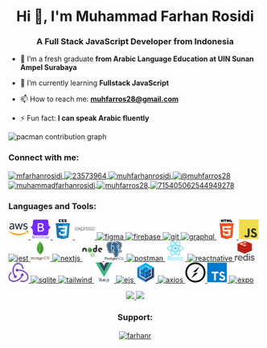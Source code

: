 <h1 align="center">Hi 👋, I'm Muhammad Farhan Rosidi</h1>
<h3 align="center">A Full Stack JavaScript Developer from Indonesia</h3>

- 🔭 I’m a fresh graduate **from Arabic Language Education at UIN Sunan Ampel Surabaya**

- 🌱 I’m currently learning **Fullstack JavaScript**

- 📫 How to reach me: **muhfarros28@gmail.com**

- ⚡ Fun fact: **I can speak Arabic fluently**

<picture>
    <source media="(prefers-color-scheme: dark)" srcset="https://raw.githubusercontent.com/MuhammadFarhanRosidi/MuhammadFarhanRosidi/output/pacman-contribution-graph-dark.svg">
    <source media="(prefers-color-scheme: light)" srcset="https://raw.githubusercontent.com/MuhammadFarhanRosidi/MuhammadFarhanRosidi/output/pacman-contribution-graph.svg">
    <img alt="pacman contribution graph" src="https://raw.githubusercontent.com/MuhammadFarhanRosidi/MuhammadFarhanRosidi/output/pacman-contribution-graph.svg">
</picture>

<h3 align="left">Connect with me:</h3>
<p align="left">
  <a href="https://linkedin.com/in/mfarhanrosidi" target="blank">
    <img align="center" src="https://raw.githubusercontent.com/rahuldkjain/github-profile-readme-generator/master/src/images/icons/Social/linked-in-alt.svg" alt="mfarhanrosidi" height="30" width="40" />
  </a>
  <a href="https://stackoverflow.com/users/23573964" target="blank">
    <img align="center" src="https://raw.githubusercontent.com/rahuldkjain/github-profile-readme-generator/master/src/images/icons/Social/stack-overflow.svg" alt="23573964" height="30" width="40" />
  </a>
  <a href="https://instagram.com/muhfarhanrosidi" target="blank">
    <img align="center" src="https://raw.githubusercontent.com/rahuldkjain/github-profile-readme-generator/master/src/images/icons/Social/instagram.svg" alt="muhfarhanrosidi" height="30" width="40" />
  </a>
  <a href="https://medium.com/@muhfarros28" target="blank">
    <img align="center" src="https://raw.githubusercontent.com/rahuldkjain/github-profile-readme-generator/master/src/images/icons/Social/medium.svg" alt="@muhfarros28" height="30" width="40" />
  </a>
  <a href="https://www.youtube.com/c/muhammadfarhanrosidi" target="blank">
    <img align="center" src="https://raw.githubusercontent.com/rahuldkjain/github-profile-readme-generator/master/src/images/icons/Social/youtube.svg" alt="muhammadfarhanrosidi" height="30" width="40" />
  </a>
  <a href="https://www.hackerrank.com/muhfarros28" target="blank">
    <img align="center" src="https://raw.githubusercontent.com/rahuldkjain/github-profile-readme-generator/master/src/images/icons/Social/hackerrank.svg" alt="muhfarros28" height="30" width="40" />
  </a>
  <a href="https://discord.gg/715405062544949278" target="blank">
    <img align="center" src="https://raw.githubusercontent.com/rahuldkjain/github-profile-readme-generator/master/src/images/icons/Social/discord.svg" alt="715405062544949278" height="30" width="40" />
  </a>
</p>

<h3 align="left">Languages and Tools:</h3>
<p align="left">
  <a href="https://aws.amazon.com" target="_blank">
    <img src="https://raw.githubusercontent.com/devicons/devicon/master/icons/amazonwebservices/amazonwebservices-original-wordmark.svg" alt="aws" width="40" height="40" />
  </a>
  <a href="https://getbootstrap.com" target="_blank" rel="noreferrer">
    <img src="https://raw.githubusercontent.com/devicons/devicon/master/icons/bootstrap/bootstrap-plain-wordmark.svg" alt="bootstrap" width="40" height="40" />
  </a>
  <a href="https://www.w3schools.com/css/" target="_blank" rel="noreferrer">
    <img src="https://raw.githubusercontent.com/devicons/devicon/master/icons/css3/css3-original-wordmark.svg" alt="css3" width="40" height="40" />
  </a>
  <a href="https://expressjs.com" target="_blank" rel="noreferrer">
    <img src="https://raw.githubusercontent.com/devicons/devicon/master/icons/express/express-original-wordmark.svg" alt="express" width="40" height="40" />
  </a>
  <a href="https://www.figma.com/" target="_blank" rel="noreferrer">
    <img src="https://www.vectorlogo.zone/logos/figma/figma-icon.svg" alt="figma" width="40" height="40" />
  </a>
  <a href="https://firebase.google.com/" target="_blank" rel="noreferrer">
    <img src="https://www.vectorlogo.zone/logos/firebase/firebase-icon.svg" alt="firebase" width="40" height="40" />
  </a>
  <a href="https://git-scm.com/" target="_blank" rel="noreferrer">
    <img src="https://www.vectorlogo.zone/logos/git-scm/git-scm-icon.svg" alt="git" width="40" height="40" />
  </a>
  <a href="https://graphql.org" target="_blank" rel="noreferrer">
    <img src="https://www.vectorlogo.zone/logos/graphql/graphql-icon.svg" alt="graphql" width="40" height="40" />
  </a>
  <a href="https://www.w3.org/html/" target="_blank" rel="noreferrer">
    <img src="https://raw.githubusercontent.com/devicons/devicon/master/icons/html5/html5-original-wordmark.svg" alt="html5" width="40" height="40" />
  </a>
  <a href="https://developer.mozilla.org/en-US/docs/Web/JavaScript" target="_blank" rel="noreferrer">
    <img src="https://raw.githubusercontent.com/devicons/devicon/master/icons/javascript/javascript-original.svg" alt="javascript" width="40" height="40" />
  </a>
  <a href="https://jestjs.io" target="_blank" rel="noreferrer">
    <img src="https://www.vectorlogo.zone/logos/jestjsio/jestjsio-icon.svg" alt="jest" width="40" height="40" />
  </a>
  <a href="https://www.mongodb.com/" target="_blank" rel="noreferrer">
    <img src="https://raw.githubusercontent.com/devicons/devicon/master/icons/mongodb/mongodb-original-wordmark.svg" alt="mongodb" width="40" height="40" />
  </a>
  <a href="https://nextjs.org/" target="_blank" rel="noreferrer">
    <img src="https://cdn.worldvectorlogo.com/logos/nextjs-2.svg" alt="nextjs" width="40" height="40" />
  </a>
  <a href="https://nodejs.org" target="_blank" rel="noreferrer">
    <img src="https://raw.githubusercontent.com/devicons/devicon/master/icons/nodejs/nodejs-original-wordmark.svg" alt="nodejs" width="40" height="40" />
  </a>
  <a href="https://www.postgresql.org" target="_blank" rel="noreferrer">
    <img src="https://raw.githubusercontent.com/devicons/devicon/master/icons/postgresql/postgresql-original-wordmark.svg" alt="postgresql" width="40" height="40" />
  </a>
  <a href="https://postman.com" target="_blank" rel="noreferrer">
    <img src="https://www.vectorlogo.zone/logos/getpostman/getpostman-icon.svg" alt="postman" width="40" height="40" />
  </a>
  <a href="https://reactjs.org/" target="_blank" rel="noreferrer">
    <img src="https://raw.githubusercontent.com/devicons/devicon/master/icons/react/react-original-wordmark.svg" alt="react" width="40" height="40" />
  </a>
  <a href="https://reactnative.dev/" target="_blank" rel="noreferrer">
    <img src="https://reactnative.dev/img/header_logo.svg" alt="reactnative" width="40" height="40" />
  </a>
  <a href="https://redis.io" target="_blank" rel="noreferrer">
    <img src="https://raw.githubusercontent.com/devicons/devicon/master/icons/redis/redis-original-wordmark.svg" alt="redis" width="40" height="40" />
  </a>
  <a href="https://redux.js.org" target="_blank" rel="noreferrer">
    <img src="https://raw.githubusercontent.com/devicons/devicon/master/icons/redux/redux-original.svg" alt="redux" width="40" height="40" />
  </a>
  <a href="https://www.sqlite.org/" target="_blank" rel="noreferrer">
    <img src="https://www.vectorlogo.zone/logos/sqlite/sqlite-icon.svg" alt="sqlite" width="40" height="40" />
  </a>
  <a href="https://tailwindcss.com/" target="_blank" rel="noreferrer">
    <img src="https://www.vectorlogo.zone/logos/tailwindcss/tailwindcss-icon.svg" alt="tailwind" width="40" height="40" />
  </a>
  <a href="https://vuejs.org/" target="_blank" rel="noreferrer">
    <img src="https://raw.githubusercontent.com/devicons/devicon/master/icons/vuejs/vuejs-original-wordmark.svg" alt="vuejs" width="40" height="40" />
  </a>
  <a href="https://ejs.co/" target="_blank" rel="noreferrer">
      <img src="https://miro.medium.com/v2/resize:fit:840/1*KKciGBpSE9sxj8aZ1Xdu-w.png" alt="ejs" width="80" height="40" />
  </a>
  <a href="https://sequelize.org/" target="_blank" rel="noreferrer">
      <img src="https://raw.githubusercontent.com/devicons/devicon/master/icons/sequelize/sequelize-original.svg" alt="sequelize" width="40" height="40" />
  </a>
  <a href="https://axios-http.com/" target="_blank" rel="noreferrer">
      <img src="https://miro.medium.com/v2/resize:fit:1200/1*cQ8JTEvKMKaBhovYI2mncQ.png" alt="axios" width="80" height="40" />
  </a>
  <a href="https://socket.io/" target="_blank" rel="noreferrer">
      <img src="https://raw.githubusercontent.com/devicons/devicon/master/icons/socketio/socketio-original.svg" alt="socket.io" width="40" height="40" />
  </a>
  <a href="https://www.typescriptlang.org/" target="_blank" rel="noreferrer">
      <img src="https://raw.githubusercontent.com/devicons/devicon/master/icons/typescript/typescript-original.svg" alt="typescript" width="40" height="40" />
  </a>
  <a href="https://expo.dev/" target="_blank" rel="noreferrer">
      <img src="https://play-lh.googleusercontent.com/algsmuhitlyCU_Yy3IU7-7KYIhCBwx5UJG4Bln-hygBjjlUVCiGo1y8W5JNqYm9WW3s" alt="expo" width="40" height="40" />
  </a>
</p>

<p align="center">
<a href="https://github.com/MuhammadFarhanRosidi">
  <img height="200em" src="https://github-readme-stats-eight-theta.vercel.app/api?username=MuhammadFarhanRosidi&show_icons=true&theme=algolia&include_all_commits=true&count_private=true"/>
  <img height="200em" src="https://github-readme-stats-eight-theta.vercel.app/api/top-langs/?username=MuhammadFarhanRosidi&layout=compact&langs_count=8&theme=algolia"/>
</a>
</p>

<h3 align="center">Support:</h3>
<p align="center">
  <a href="https://buymeacoffee.com/farhanr">
    <img align="center" src="https://cdn.buymeacoffee.com/buttons/v2/default-yellow.png" height="50" width="210" alt="farhanr" />
  </a>
</p>

